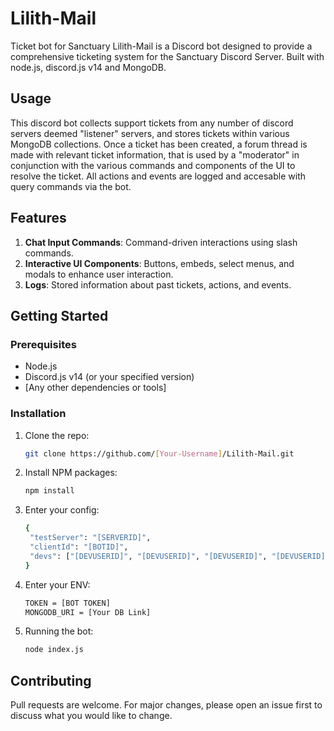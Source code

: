 # Lilith-Mail
Ticket bot for Sanctuary
Lilith-Mail is a Discord bot designed to provide a comprehensive ticketing system for the Sanctuary Discord Server. Built with node.js, discord.js v14 and MongoDB.

## Usage

This discord bot collects support tickets from any number of discord servers deemed "listener" servers, and stores tickets within various MongoDB collections. Once a ticket has been created, a forum thread is made with relevant ticket information, that is used by a "moderator" in conjunction with the various commands and components of the UI to resolve the ticket. All actions and events are logged and accesable with query commands via the bot.

## Features

1. **Chat Input Commands**: Command-driven interactions using slash commands.
2. **Interactive UI Components**: Buttons, embeds, select menus, and modals to enhance user interaction.
3. **Logs**: Stored information about past tickets, actions, and events.

## Getting Started

### Prerequisites

- Node.js
- Discord.js v14 (or your specified version)
- [Any other dependencies or tools]

### Installation

1. Clone the repo:
   ```sh
   git clone https://github.com/[Your-Username]/Lilith-Mail.git
2. Install NPM packages:
   ```sh
   npm install
3. Enter your config:
   ```sh
   {
    "testServer": "[SERVERID]",
    "clientId": "[BOTID]",
    "devs": ["[DEVUSERID]", "[DEVUSERID]", "[DEVUSERID]", "[DEVUSERID]"]
   }
4. Enter your ENV:
   ```sh
   TOKEN = [BOT TOKEN]
   MONGODB_URI = [Your DB Link]
6. Running the bot:
   ```sh
   node index.js

## Contributing

Pull requests are welcome. For major changes, please open an issue first to discuss what you would like to change.
